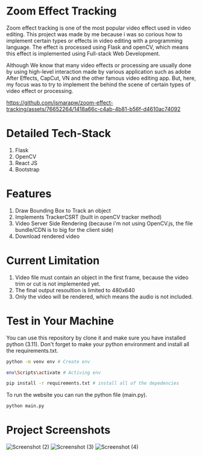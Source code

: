 # Zoom Effect Tracking
Zoom effect tracking is one of the most popular video effect used in video editing. This project was made by me because i was so corious how to implement certain types or effects in video editing with a programming language. The effect is processed using Flask and openCV, which means this effect is implemented using Full-stack Web Development. 

Although We know that many video effects or processing are usually done by using high-level interaction made by various application such as adobe After Effects, CapCut, VN and the other famous video editing app. But, here, my focus was to try to implement the behind the scene of certain types of video effect or processing.

https://github.com/ismarapw/zoom-effect-tracking/assets/76652264/1418a66c-c4ab-4b81-b56f-d4610ac74092

# Detailed Tech-Stack
1. Flask
2. OpenCV
3. React JS
4. Bootstrap

# Features
1. Draw Bounding Box to Track an object
2. Implements TrackerCSRT (built in openCV tracker method)
3. Video Server Side Rendering (because i'm not using OpenCV.js, the file bundle/CDN is to big for the client side)
4. Download rendered video

# Current Limitation
1. Video file must contain an object in the first frame, because the video trim or cut is not implemented yet.
2. The final output resoultion is limited to 480x640
3. Only the video will be rendered, which means the audio is not included. 

# Test in Your Machine
You can use this repository by clone it and make sure you have installed python (3.11). Don't forget to make your python environment and install all the requirements.txt.

```bash
python -m venv env # Create env

env\Scripts\activate # Activing env

pip install -r requirements.txt # install all of the depedencies
```

To run the website you can run the python file (main.py).
```bash
python main.py
```

# Project Screenshots
![Screenshot (2)](https://github.com/ismarapw/zoom-effect-tracking/assets/76652264/13a7a88e-2557-442b-ab9a-70b1d3c44107)
![Screenshot (3)](https://github.com/ismarapw/zoom-effect-tracking/assets/76652264/227fbeb2-ce5b-4fe4-910d-64cff113dbef)
![Screenshot (4)](https://github.com/ismarapw/zoom-effect-tracking/assets/76652264/4cc9755b-d5e9-43ef-a3a3-97c1d484b09b)
